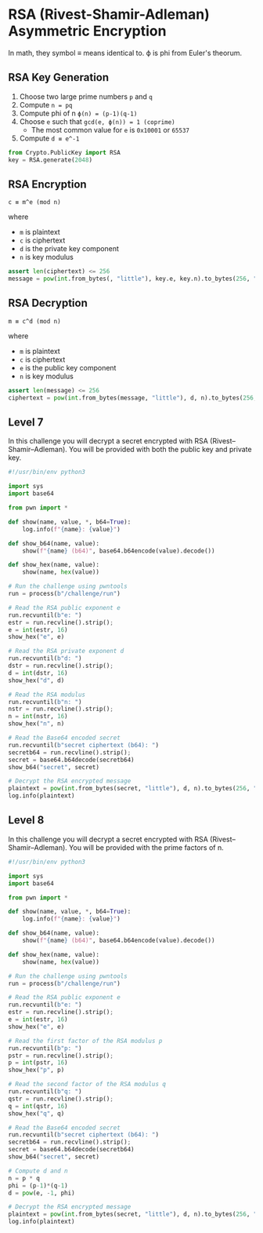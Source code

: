 # RSA (Rivest-Shamir-Adleman) Asymmetric Encryption

In math, they symbol ≡ means identical to. ϕ is phi from Euler's theorum.

## RSA Key Generation

1. Choose two large prime numbers `p` and `q`
2. Compute `n = pq`
3. Compute phi of n `ϕ(n) = (p-1)(q-1)`
4. Choose `e` such that `gcd(e, ϕ(n)) = 1 (coprime)`
   - The most common value for `e` is `0x10001` or `65537`
5. Compute `d ≡ e^-1`

```python
from Crypto.PublicKey import RSA
key = RSA.generate(2048)
```

## RSA Encryption

`c ≡ m^e (mod n)`

where

- `m` is plaintext
- `c` is ciphertext
- `d` is the private key component
- `n` is key modulus

```python
assert len(ciphertext) <= 256
message = pow(int.from_bytes(, "little"), key.e, key.n).to_bytes(256, "little")
```

## RSA Decryption

`m ≡ c^d (mod n)`

where

- `m` is plaintext
- `c` is ciphertext
- `e` is the public key component
- `n` is key modulus

```python
assert len(message) <= 256
ciphertext = pow(int.from_bytes(message, "little"), d, n).to_bytes(256, "little")
```

## Level 7

In this challenge you will decrypt a secret encrypted with RSA (Rivest–Shamir–Adleman). You will be provided with both the public key and private key.

```python
#!/usr/bin/env python3

import sys
import base64

from pwn import *

def show(name, value, *, b64=True):
    log.info(f"{name}: {value}")

def show_b64(name, value):
    show(f"{name} (b64)", base64.b64encode(value).decode())

def show_hex(name, value):
    show(name, hex(value))

# Run the challenge using pwntools
run = process(b"/challenge/run")

# Read the RSA public exponent e
run.recvuntil(b"e: ")
estr = run.recvline().strip();
e = int(estr, 16)
show_hex("e", e)

# Read the RSA private exponent d
run.recvuntil(b"d: ")
dstr = run.recvline().strip();
d = int(dstr, 16)
show_hex("d", d)

# Read the RSA modulus
run.recvuntil(b"n: ")
nstr = run.recvline().strip();
n = int(nstr, 16)
show_hex("n", n)

# Read the Base64 encoded secret
run.recvuntil(b"secret ciphertext (b64): ")
secretb64 = run.recvline().strip();
secret = base64.b64decode(secretb64)
show_b64("secret", secret)

# Decrypt the RSA encrypted message
plaintext = pow(int.from_bytes(secret, "little"), d, n).to_bytes(256, "little")
log.info(plaintext)
```

## Level 8

In this challenge you will decrypt a secret encrypted with RSA (Rivest–Shamir–Adleman). You will be provided with the prime factors of n.

```python
#!/usr/bin/env python3

import sys
import base64

from pwn import *

def show(name, value, *, b64=True):
    log.info(f"{name}: {value}")

def show_b64(name, value):
    show(f"{name} (b64)", base64.b64encode(value).decode())

def show_hex(name, value):
    show(name, hex(value))

# Run the challenge using pwntools
run = process(b"/challenge/run")

# Read the RSA public exponent e
run.recvuntil(b"e: ")
estr = run.recvline().strip();
e = int(estr, 16)
show_hex("e", e)

# Read the first factor of the RSA modulus p
run.recvuntil(b"p: ")
pstr = run.recvline().strip();
p = int(pstr, 16)
show_hex("p", p)

# Read the second factor of the RSA modulus q
run.recvuntil(b"q: ")
qstr = run.recvline().strip();
q = int(qstr, 16)
show_hex("q", q)

# Read the Base64 encoded secret
run.recvuntil(b"secret ciphertext (b64): ")
secretb64 = run.recvline().strip();
secret = base64.b64decode(secretb64)
show_b64("secret", secret)

# Compute d and n
n = p * q
phi = (p-1)*(q-1)
d = pow(e, -1, phi)

# Decrypt the RSA encrypted message
plaintext = pow(int.from_bytes(secret, "little"), d, n).to_bytes(256, "little")
log.info(plaintext)
```
